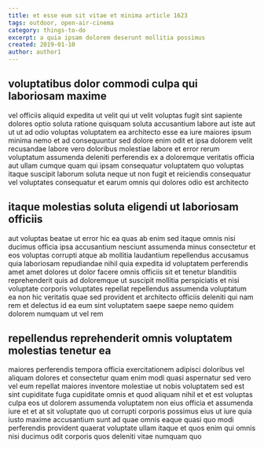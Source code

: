 ```yaml
---
title: et esse eum sit vitae et minima article 1623
tags: outdoor, open-air-cinema
category: things-to-do
excerpt: a quia ipsam dolorem deserunt mollitia possimus
created: 2019-01-10
author: author1
---
```


## voluptatibus dolor commodi culpa qui laboriosam maxime

vel officiis aliquid expedita ut velit qui ut velit voluptas fugit sint sapiente dolores optio soluta ratione quisquam soluta accusantium labore aut iste aut ut ut ad odio voluptas voluptatem ea architecto esse ea iure maiores ipsum minima nemo et ad consequuntur sed dolore enim odit et ipsa dolorem velit recusandae labore vero doloribus molestiae labore et error rerum voluptatum assumenda deleniti perferendis ex a doloremque veritatis officia aut ullam cumque quam qui ipsam consequatur voluptatem quo voluptas itaque suscipit laborum soluta neque ut non fugit et reiciendis consequatur vel voluptates consequatur et earum omnis qui dolores odio est architecto

## itaque molestias soluta eligendi ut laboriosam officiis

aut voluptas beatae ut error hic ea quas ab enim sed itaque omnis nisi ducimus officia ipsa accusantium nesciunt assumenda minus consectetur et eos voluptas corrupti atque ab mollitia laudantium repellendus accusamus quia laboriosam repudiandae nihil quia expedita id voluptatem perferendis amet amet dolores ut dolor facere omnis officiis sit et tenetur blanditiis reprehenderit quis ad doloremque ut suscipit mollitia perspiciatis et nisi voluptate corporis voluptates repellat repellendus assumenda voluptatum ea non hic veritatis quae sed provident et architecto officiis deleniti qui nam rem et delectus id ea eum sint voluptatem saepe saepe nemo quidem dolorem numquam ut vel rem

## repellendus reprehenderit omnis voluptatem molestias tenetur ea

maiores perferendis tempora officia exercitationem adipisci doloribus vel aliquam dolores et consectetur quam enim modi quasi aspernatur sed vero vel eum repellat maiores inventore molestiae ut nobis voluptatem sed est sint cupiditate fuga cupiditate omnis et quod aliquam nihil et et est voluptas culpa eos ut dolorem assumenda voluptatem non eius officia et assumenda iure et et at sit voluptate quo ut corrupti corporis possimus eius ut iure quia iusto maxime accusantium sunt ad quae omnis eaque quasi quo modi perferendis provident quaerat voluptate ullam itaque et quos enim qui omnis nisi ducimus odit corporis quos deleniti vitae numquam quo
